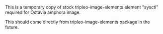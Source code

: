 This is a temporary copy of stock tripleo-image-elements element "sysctl"
required for Octavia amphora image.

This should come directly from tripleo-image-elements package in the future.
